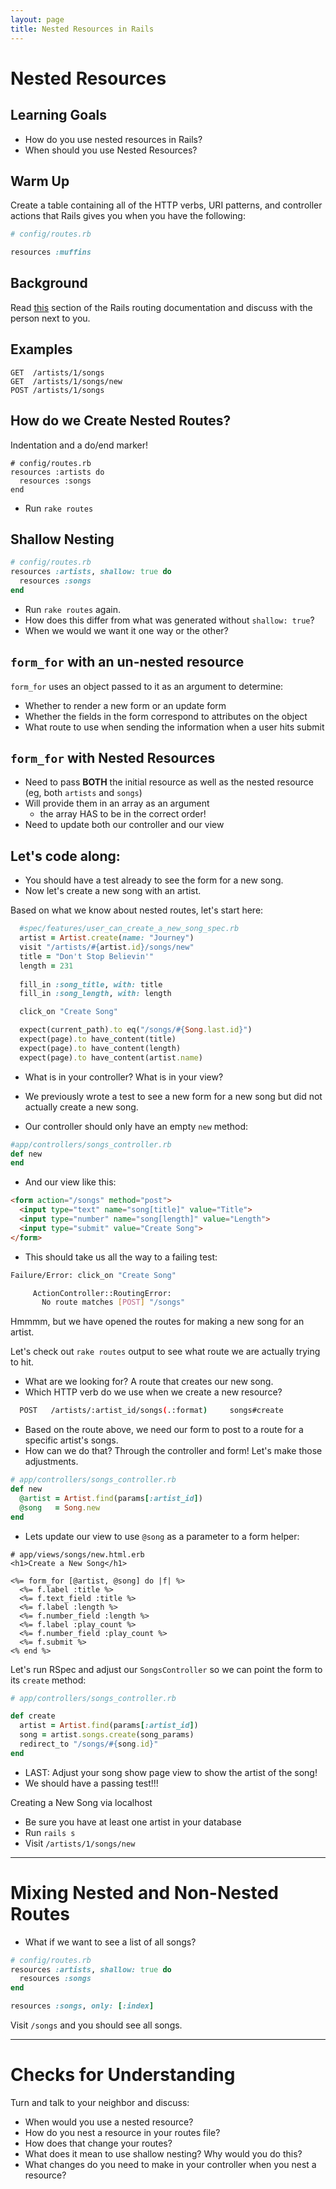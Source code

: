 ```yaml
---
layout: page
title: Nested Resources in Rails
---
```


# Nested Resources

## Learning Goals

- How do you use nested resources in Rails?
- When should you use Nested Resources?

## Warm Up

Create a table containing all of the HTTP verbs, URI patterns, and controller actions that Rails gives you when you have the following:

```ruby
# config/routes.rb

resources :muffins
```

## Background

Read [this](http://guides.rubyonrails.org/routing.html#nested-resources) section of the Rails routing documentation and discuss with the person next to you.

## Examples

```
GET  /artists/1/songs
GET  /artists/1/songs/new
POST /artists/1/songs
```

## How do we Create Nested Routes?

Indentation and a do/end marker!

```
# config/routes.rb
resources :artists do
  resources :songs
end
```

* Run `rake routes`

## Shallow Nesting

```ruby
# config/routes.rb
resources :artists, shallow: true do
  resources :songs
end
```

* Run `rake routes` again.
* How does this differ from what was generated without `shallow: true`?
* When we would we want it one way or the other?

## `form_for` with an un-nested resource

`form_for` uses an object passed to it as an argument to determine:

* Whether to render a new form or an update form
* Whether the fields in the form correspond to attributes on the object
* What route to use when sending the information when a user hits submit

## `form_for` with Nested Resources

* Need to pass **BOTH** the initial resource as well as the nested resource (eg, both `artists` and `songs`)
* Will provide them in an array as an argument
  * the array HAS to be in the correct order!
* Need to update both our controller and our view

## Let's code along:

- You should have a test already to see the form for a new song.
- Now let's create a new song with an artist.

Based on what we know about nested routes, let's start here:

```ruby
  #spec/features/user_can_create_a_new_song_spec.rb
  artist = Artist.create(name: "Journey")
  visit "/artists/#{artist.id}/songs/new"
  title = "Don't Stop Believin'"
  length = 231
  
  fill_in :song_title, with: title
  fill_in :song_length, with: length

  click_on "Create Song"

  expect(current_path).to eq("/songs/#{Song.last.id}")
  expect(page).to have_content(title)
  expect(page).to have_content(length)
  expect(page).to have_content(artist.name)
```

- What is in your controller? What is in your view?
- We previously wrote a test to see a new form for a new song but did not actually create a new song.

- Our controller should only have an empty `new` method:

```ruby
#app/controllers/songs_controller.rb
def new
end
```

- And our view like this:

```html
<form action="/songs" method="post">
  <input type="text" name="song[title]" value="Title">
  <input type="number" name="song[length]" value="Length">
  <input type="submit" value="Create Song">
</form>
```

- This should take us all the way to a failing test:

```bash
Failure/Error: click_on "Create Song"

     ActionController::RoutingError:
       No route matches [POST] "/songs"
```

Hmmmm, but we have opened the routes for making a new song for an artist.

Let's check out `rake routes` output to see what route we are actually trying to hit. 

* What are we looking for? A route that creates our new song.
* Which HTTP verb do we use when we create a new resource?

```bash
  POST   /artists/:artist_id/songs(.:format)     songs#create
```

- Based on the route above, we need our form to post to a route for a specific artist's songs.
- How can we do that? Through the controller and form! Let's make those adjustments.

```ruby
# app/controllers/songs_controller.rb
def new
  @artist = Artist.find(params[:artist_id])
  @song   = Song.new
end
```

- Lets update our view to use `@song` as a parameter to a form helper:

```
# app/views/songs/new.html.erb
<h1>Create a New Song</h1>

<%= form_for [@artist, @song] do |f| %>
  <%= f.label :title %>
  <%= f.text_field :title %>
  <%= f.label :length %>
  <%= f.number_field :length %>
  <%= f.label :play_count %>
  <%= f.number_field :play_count %>
  <%= f.submit %>
<% end %>
```

Let's run RSpec and adjust our `SongsController` so we can point the form to its `create` method:

```ruby
# app/controllers/songs_controller.rb

def create
  artist = Artist.find(params[:artist_id])
  song = artist.songs.create(song_params)
  redirect_to "/songs/#{song.id}"
end
```

- LAST: Adjust your song show page view to show the artist of the song!
- We should have a passing test!!!

Creating a New Song via localhost

* Be sure you have at least one artist in your database
* Run `rails s`
* Visit `/artists/1/songs/new`

---

# Mixing Nested and Non-Nested Routes

* What if we want to see a list of all songs?

```ruby
# config/routes.rb
resources :artists, shallow: true do
  resources :songs
end

resources :songs, only: [:index]
```

Visit `/songs` and you should see all songs.

---

# Checks for Understanding

Turn and talk to your neighbor and discuss:

* When would you use a nested resource?
* How do you nest a resource in your routes file?
* How does that change your routes?
* What does it mean to use shallow nesting? Why would you do this?
* What changes do you need to make in your controller when you nest a resource?

